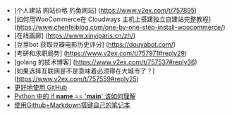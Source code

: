 * [个人建站 网站价格 钓鱼网站] (https://www.v2ex.com/t/757895)
* [如何用WooCommerce在 Cloudways 主机上搭建独立自建站完整教程] (https://www.chenfeiblog.com/one-by-one-step-install-woocommerce/) 
* [在线画廊] (https://www.xinyiparis.cn/zh/)
* [豆芽bot 获取豆瓣电影历史评分] (https://douyabot.com/)
* [考研和求职局势] (https://www.v2ex.com/t/757971#reply29)
* [golang 的技术博客] (https://www.v2ex.com/t/757537#reply36)
* [如果选择互联网是不是意味着必须得在大城市了？] (https://www.v2ex.com/t/757559#reply25)
* [更好地使用 GitHub](https://iamjichao.net/wiki/github/)
* [Python 中的 if __name__ == '__main__' 该如何理解](https://blog.konghy.cn/2017/04/24/python-entry-program/)
* [使用Github+Markdown搭键自己的笔记本](https://blog.csdn.net/ZM_Yang/article/details/105617607)
